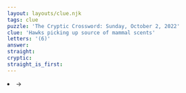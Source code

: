 ```yaml
---
layout: layouts/clue.njk
tags: clue
puzzle: 'The Cryptic Crossword: Sunday, October 2, 2022'
clue: 'Hawks picking up source of mammal scents'
letters: '(6)'
answer:
straight:
cryptic:
straight_is_first:
---
```

<li>→</li>